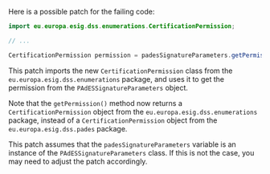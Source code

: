 Here is a possible patch for the failing code:

```java
import eu.europa.esig.dss.enumerations.CertificationPermission;

// ...

CertificationPermission permission = padesSignatureParameters.getPermission();
```

This patch imports the new `CertificationPermission` class from the `eu.europa.esig.dss.enumerations` package, and uses it to get the permission from the `PAdESSignatureParameters` object.

Note that the `getPermission()` method now returns a `CertificationPermission` object from the `eu.europa.esig.dss.enumerations` package, instead of a `CertificationPermission` object from the `eu.europa.esig.dss.pades` package.

This patch assumes that the `padesSignatureParameters` variable is an instance of the `PAdESSignatureParameters` class. If this is not the case, you may need to adjust the patch accordingly.